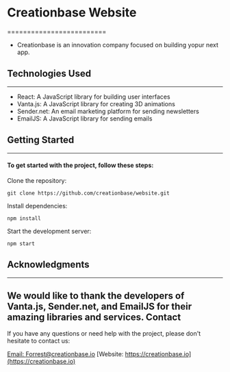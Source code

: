 # Creationbase Website
=========================
- Creationbase is an innovation company focused on building yopur next app.

## Technologies Used
----------------------

- React: A JavaScript library for building user interfaces
- Vanta.js: A JavaScript library for creating 3D animations
- Sender.net: An email marketing platform for sending newsletters
- EmailJS: A JavaScript library for sending emails

## Getting Started
-------------------
#### To get started with the project, follow these steps:

Clone the repository: 
```
git clone https://github.com/creationbase/website.git
```
Install dependencies: 
```
npm install
```
Start the development server: 
```
npm start
```

## Acknowledgments
-----------------
We would like to thank the developers of Vanta.js, Sender.net, and EmailJS for their amazing libraries and services.
Contact
---------
If you have any questions or need help with the project, please don't hesitate to contact us:

[Email: Forrest@creationbase.io](forrest@creationbase.io)
[Website: https://creationbase.io](https://creationbase.io)

